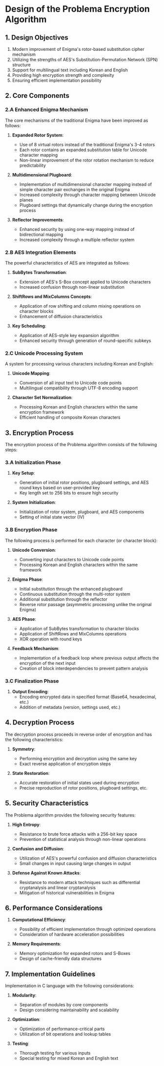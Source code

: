 # Design of the Problema Encryption Algorithm

## 1. Design Objectives

1. Modern improvement of Enigma's rotor-based substitution cipher mechanism
2. Utilizing the strengths of AES's Substitution-Permutation Network (SPN) structure
3. Support for multilingual text including Korean and English
4. Providing high encryption strength and complexity
5. Ensuring efficient implementation possibility

## 2. Core Components

### 2.A Enhanced Enigma Mechanism

The core mechanisms of the traditional Enigma have been improved as follows:

1. **Expanded Rotor System**:
   - Use of 8 virtual rotors instead of the traditional Enigma's 3-4 rotors
   - Each rotor contains an expanded substitution table for Unicode character mapping
   - Non-linear improvement of the rotor rotation mechanism to reduce predictability

2. **Multidimensional Plugboard**:
   - Implementation of multidimensional character mapping instead of simple character pair exchanges in the original Enigma
   - Increased complexity through character mapping between Unicode planes
   - Plugboard settings that dynamically change during the encryption process

3. **Reflector Improvements**:
   - Enhanced security by using one-way mapping instead of bidirectional mapping
   - Increased complexity through a multiple reflector system

### 2.B AES Integration Elements

The powerful characteristics of AES are integrated as follows:

1. **SubBytes Transformation**:
   - Extension of AES's S-Box concept applied to Unicode characters
   - Increased confusion through non-linear substitution

2. **ShiftRows and MixColumns Concepts**:
   - Application of row shifting and column mixing operations on character blocks
   - Enhancement of diffusion characteristics

3. **Key Scheduling**:
   - Application of AES-style key expansion algorithm
   - Enhanced security through generation of round-specific subkeys

### 2.C Unicode Processing System

A system for processing various characters including Korean and English:

1. **Unicode Mapping**:
   - Conversion of all input text to Unicode code points
   - Multilingual compatibility through UTF-8 encoding support

2. **Character Set Normalization**:
   - Processing Korean and English characters within the same encryption framework
   - Efficient handling of composite Korean characters

## 3. Encryption Process

The encryption process of the Problema algorithm consists of the following steps:

### 3.A Initialization Phase

1. **Key Setup**:
   - Generation of initial rotor positions, plugboard settings, and AES round keys based on user-provided key
   - Key length set to 256 bits to ensure high security

2. **System Initialization**:
   - Initialization of rotor system, plugboard, and AES components
   - Setting of initial state vector (IV)

### 3.B Encryption Phase

The following process is performed for each character (or character block):

1. **Unicode Conversion**:
   - Converting input characters to Unicode code points
   - Processing Korean and English characters within the same framework

2. **Enigma Phase**:
   - Initial substitution through the enhanced plugboard
   - Continuous substitution through the multi-rotor system
   - Additional substitution through the reflector
   - Reverse rotor passage (asymmetric processing unlike the original Enigma)

3. **AES Phase**:
   - Application of SubBytes transformation to character blocks
   - Application of ShiftRows and MixColumns operations
   - XOR operation with round keys

4. **Feedback Mechanism**:
   - Implementation of a feedback loop where previous output affects the encryption of the next input
   - Creation of block interdependencies to prevent pattern analysis

### 3.C Finalization Phase

1. **Output Encoding**:
   - Encoding encrypted data in specified format (Base64, hexadecimal, etc.)
   - Addition of metadata (version, settings used, etc.)

## 4. Decryption Process

The decryption process proceeds in reverse order of encryption and has the following characteristics:

1. **Symmetry**:
   - Performing encryption and decryption using the same key
   - Exact reverse application of encryption steps

2. **State Restoration**:
   - Accurate restoration of initial states used during encryption
   - Precise reproduction of rotor positions, plugboard settings, etc.

## 5. Security Characteristics

The Problema algorithm provides the following security features:

1. **High Entropy**:
   - Resistance to brute force attacks with a 256-bit key space
   - Prevention of statistical analysis through non-linear operations

2. **Confusion and Diffusion**:
   - Utilization of AES's powerful confusion and diffusion characteristics
   - Small changes in input causing large changes in output

3. **Defense Against Known Attacks**:
   - Resistance to modern attack techniques such as differential cryptanalysis and linear cryptanalysis
   - Mitigation of historical vulnerabilities in Enigma

## 6. Performance Considerations

1. **Computational Efficiency**:
   - Possibility of efficient implementation through optimized operations
   - Consideration of hardware acceleration possibilities

2. **Memory Requirements**:
   - Memory optimization for expanded rotors and S-Boxes
   - Design of cache-friendly data structures

## 7. Implementation Guidelines

Implementation in C language with the following considerations:

1. **Modularity**:
   - Separation of modules by core components
   - Design considering maintainability and scalability

2. **Optimization**:
   - Optimization of performance-critical parts
   - Utilization of bit operations and lookup tables

3. **Testing**:
   - Thorough testing for various inputs
   - Special testing for mixed Korean and English text